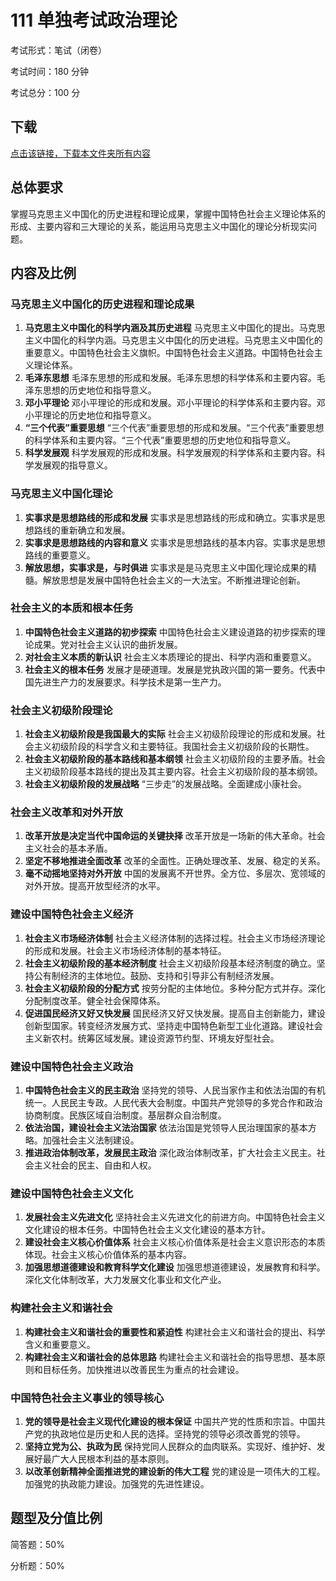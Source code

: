 # 111 单独考试政治理论

考试形式：笔试（闭卷）

考试时间：180 分钟

考试总分：100 分

## 下载

[点击该链接，下载本文件夹所有内容](https://xovee.github.io/gitzip/?https://github.com/UESTC-Course/uestc-course/tree/master/考研目录/111单独考试政治理论)

## 总体要求

掌握马克思主义中国化的历史进程和理论成果，掌握中国特色社会主义理论体系的形成、主要内容和三大理论的关系，能运用马克思主义中国化的理论分析现实问题。

## 内容及比例

### 马克思主义中国化的历史进程和理论成果

1. **马克思主义中国化的科学内涵及其历史进程**
    马克思主义中国化的提出。马克思主义中国化的科学内涵。马克思主义中国化的历史进程。马克思主义中国化的重要意义。中国特色社会主义旗帜。中国特色社会主义道路。中国特色社会主义理论体系。
2. **毛泽东思想**
    毛泽东思想的形成和发展。毛泽东思想的科学体系和主要内容。毛泽东思想的历史地位和指导意义。
3. **邓小平理论**
    邓小平理论的形成和发展。邓小平理论的科学体系和主要内容。邓小平理论的历史地位和指导意义。
4. **“三个代表”重要思想**
    “三个代表”重要思想的形成和发展。“三个代表”重要思想的科学体系和主要内容。“三个代表”重要思想的历史地位和指导意义。
5. **科学发展观**
    科学发展观的形成和发展。科学发展观的科学体系和主要内容。科学发展观的指导意义。

### 马克思主义中国化理论

1. **实事求是思想路线的形成和发展**
    实事求是思想路线的形成和确立。实事求是思想路线的重新确立和发展。
2. **实事求是思想路线的内容和意义**
    实事求是思想路线的基本内容。实事求是思想路线的重要意义。
3. **解放思想，实事求是，与时俱进**
    实事求是是马克思主义中国化理论成果的精髓。解放思想是发展中国特色社会主义的一大法宝。不断推进理论创新。

### 社会主义的本质和根本任务

1. **中国特色社会主义道路的初步探索**
    中国特色社会主义建设道路的初步探索的理论成果。党对社会主义认识的曲折发展。
2. **对社会主义本质的新认识**
    社会主义本质理论的提出、科学内涵和重要意义。
3. **社会主义的根本任务**
    发展才是硬道理。发展是党执政兴国的第一要务。代表中国先进生产力的发展要求。科学技术是第一生产力。

### 社会主义初级阶段理论

1. **社会主义初级阶段是我国最大的实际**
    社会主义初级阶段理论的形成和发展。社会主义初级阶段的科学含义和主要特征。我国社会主义初级阶段的长期性。
2. **社会主义初级阶段的基本路线和基本纲领**
    社会主义初级阶段的主要矛盾。社会主义初级阶段基本路线的提出及其主要内容。社会主义初级阶段的基本纲领。
3. **社会主义初级阶段的发展战略**
    “三步走”的发展战略。全面建成小康社会。

### 社会主义改革和对外开放

1. **改革开放是决定当代中国命运的关键抉择**
    改革开放是一场新的伟大革命。社会主义社会的基本矛盾。
2. **坚定不移地推进全面改革**
    改革的全面性。正确处理改革、发展、稳定的关系。
3. **毫不动摇地坚持对外开放**
    中国的发展离不开世界。全方位、多层次、宽领域的对外开放。提高开放型经济的水平。

### 建设中国特色社会主义经济

1. **社会主义市场经济体制**
    社会主义经济体制的选择过程。社会主义市场经济理论的形成和发展。社会主义市场经济体制的基本特征。
2. **社会主义初级阶段的基本经济制度**
    社会主义初级阶段基本经济制度的确立。坚持公有制经济的主体地位。鼓励、支持和引导非公有制经济发展。
3. **社会主义初级阶段的分配方式**
    按劳分配的主体地位。多种分配方式并存。深化分配制度改革。健全社会保障体系。
4. **促进国民经济又好又快发展**
    国民经济又好又快发展。提高自主创新能力，建设创新型国家。转变经济发展方式、坚持走中国特色新型工业化道路。建设社会主义新农村。统筹区域发展。建设资源节约型、环境友好型社会。

### 建设中国特色社会主义政治

1. **中国特色社会主义的民主政治**
    坚持党的领导、人民当家作主和依法治国的有机统一。人民民主专政。人民代表大会制度。中国共产党领导的多党合作和政治协商制度。民族区域自治制度。基层群众自治制度。
2. **依法治国，建设社会主义法治国家**
    依法治国是党领导人民治理国家的基本方略。加强社会主义法制建设。
3. **推进政治体制改革，发展民主政治**
    深化政治体制改革，扩大社会主义民主。社会主义社会的民主、自由和人权。

### 建设中国特色社会主义文化

1. **发展社会主义先进文化**
    坚持社会主义先进文化的前进方向。中国特色社会主义文化建设的根本任务。中国特色社会主义文化建设的基本方针。
2. **建设社会主义核心价值体系**
    社会主义核心价值体系是社会主义意识形态的本质体现。社会主义核心价值体系的基本内容。
3. **加强思想道德建设和教育科学文化建设**
    加强思想道德建设，发展教育和科学。深化文化体制改革，大力发展文化事业和文化产业。

### 构建社会主义和谐社会

1. **构建社会主义和谐社会的重要性和紧迫性**
    构建社会主义和谐社会的提出、科学含义和重要意义。
2. **构建社会主义和谐社会的总体思路**
    构建社会主义和谐社会的指导思想、基本原则和目标任务。加快推进以改善民生为重点的社会建设。

### 中国特色社会主义事业的领导核心

1. **党的领导是社会主义现代化建设的根本保证**
    中国共产党的性质和宗旨。中国共产党的执政地位是历史和人民的选择。坚持党的领导必须改善党的领导。
2. **坚持立党为公、执政为民**
    保持党同人民群众的血肉联系。实现好、维护好、发展好最广大人民根本利益的基本原则。
3. **以改革创新精神全面推进党的建设新的伟大工程**
    党的建设是一项伟大的工程。加强党的执政能力建设。加强党的先进性建设。

## 题型及分值比例

简答题：50%

分析题：50%